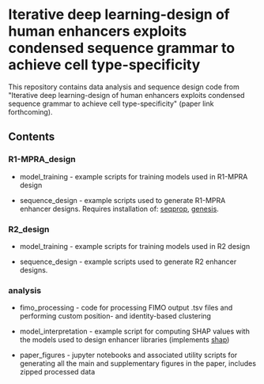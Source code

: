 # Iterative deep learning-design of human enhancers exploits condensed sequence grammar to achieve cell type-specificity

This repository contains data analysis and sequence design code from "Iterative deep learning-design of human enhancers exploits condensed sequence grammar to achieve cell type-specificity" (paper link forthcoming).

## Contents
 
### R1-MPRA_design

- model_training - example scripts for training models used in R1-MPRA design

- sequence_design - example scripts used to generate R1-MPRA enhancer designs. Requires installation of: [seqprop](https://github.com/johli/seqprop), [genesis](https://github.com/johli/genesis).

### R2_design

- model_training - example scripts for training models used in R2 design

- sequence_design - example scripts used to generate R2 enhancer designs.

### analysis

- fimo_processing - code for processing FIMO output .tsv files and performing custom position- and identity-based clustering

- model_interpretation - example script for computing SHAP values with the models used to design enhancer libraries (implements [shap](https://github.com/shap/shap))

- paper_figures - jupyter notebooks and associated utility scripts for generating all the main and supplementary figures in the paper, includes zipped processed data



###
